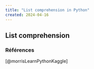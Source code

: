 ```yaml
---
title: "List comprehension in Python"
created: 2024-04-16
---
```


## List comprehension

### Références

[@morrisLearnPythonKaggle]
